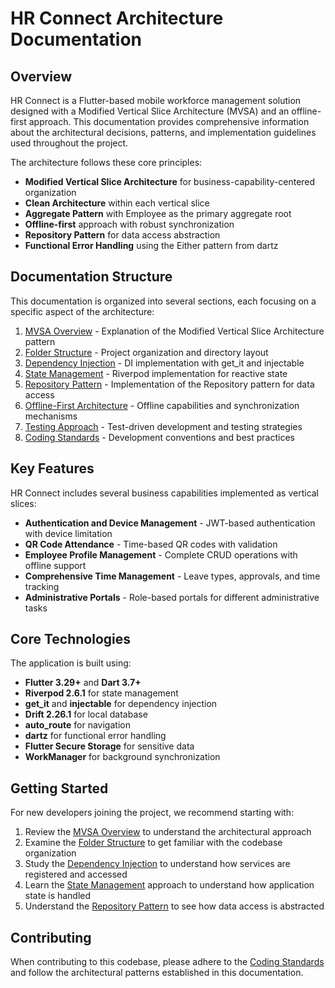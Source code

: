 # HR Connect Architecture Documentation

## Overview

HR Connect is a Flutter-based mobile workforce management solution designed with a Modified Vertical Slice Architecture (MVSA) and an offline-first approach. This documentation provides comprehensive information about the architectural decisions, patterns, and implementation guidelines used throughout the project.

The architecture follows these core principles:
- **Modified Vertical Slice Architecture** for business-capability-centered organization
- **Clean Architecture** within each vertical slice
- **Aggregate Pattern** with Employee as the primary aggregate root
- **Offline-first** approach with robust synchronization
- **Repository Pattern** for data access abstraction
- **Functional Error Handling** using the Either pattern from dartz

## Documentation Structure

This documentation is organized into several sections, each focusing on a specific aspect of the architecture:

1. [MVSA Overview](./mvsa-overview.md) - Explanation of the Modified Vertical Slice Architecture pattern
2. [Folder Structure](./folder-structure.md) - Project organization and directory layout
3. [Dependency Injection](./dependency-injection.md) - DI implementation with get_it and injectable
4. [State Management](./state-management.md) - Riverpod implementation for reactive state
5. [Repository Pattern](./repository-pattern.md) - Implementation of the Repository pattern for data access
6. [Offline-First Architecture](./offline-first.md) - Offline capabilities and synchronization mechanisms
7. [Testing Approach](./testing-approach.md) - Test-driven development and testing strategies
8. [Coding Standards](./coding-standards.md) - Development conventions and best practices

## Key Features

HR Connect includes several business capabilities implemented as vertical slices:

- **Authentication and Device Management** - JWT-based authentication with device limitation
- **QR Code Attendance** - Time-based QR codes with validation
- **Employee Profile Management** - Complete CRUD operations with offline support
- **Comprehensive Time Management** - Leave types, approvals, and time tracking
- **Administrative Portals** - Role-based portals for different administrative tasks

## Core Technologies

The application is built using:

- **Flutter 3.29+** and **Dart 3.7+**
- **Riverpod 2.6.1** for state management
- **get_it** and **injectable** for dependency injection
- **Drift 2.26.1** for local database
- **auto_route** for navigation
- **dartz** for functional error handling
- **Flutter Secure Storage** for sensitive data
- **WorkManager** for background synchronization

## Getting Started

For new developers joining the project, we recommend starting with:

1. Review the [MVSA Overview](./mvsa-overview.md) to understand the architectural approach
2. Examine the [Folder Structure](./folder-structure.md) to get familiar with the codebase organization
3. Study the [Dependency Injection](./dependency-injection.md) to understand how services are registered and accessed
4. Learn the [State Management](./state-management.md) approach to understand how application state is handled
5. Understand the [Repository Pattern](./repository-pattern.md) to see how data access is abstracted

## Contributing

When contributing to this codebase, please adhere to the [Coding Standards](./coding-standards.md) and follow the architectural patterns established in this documentation. 